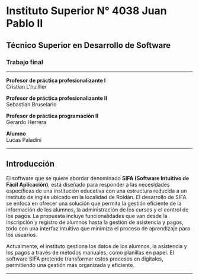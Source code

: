 # Instituto Superior N° 4038 Juan Pablo II  
## Técnico Superior en Desarrollo de Software  

### Trabajo final  
  

---

**Profesor de práctica profesionalizante I**  
Cristian L'huillier  

**Profesor de práctica profesionalizante II**  
Sebastian Bruselario  

**Profesor de práctica programación II**  
Gerardo Herrera 

**Alumno**  
Lucas Paladini  

---

## Introducción

El software que se quiere abordar denominado **SIFA (Software Intuitivo de Fácil Aplicación)**, está diseñado para responder a las necesidades específicas de una institución educativa con una estructura reducida a un instituto de inglés ubicado en la localidad de Roldán. El desarrollo de SIFA se enfoca en ofrecer una solución que permita la gestión eficiente de la información de los alumnos, la administración de los cursos y el control de los pagos. La propuesta incluye funcionalidades que van desde la inscripción y registro de alumnos hasta la gestión de asistencia y pagos, todo con una interfaz intuitiva que minimiza el proceso de aprendizaje para los usuarios.

Actualmente, el instituto gestiona los datos de los alumnos, la asistencia y los pagos a través de métodos manuales, como planillas en papel. El software SIFA pretende transformar estos procesos en digitales, permitiendo una gestión más organizada y eficiente. 

---
